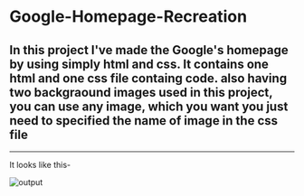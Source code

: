 # Google-Homepage-Recreation
In this project I've made the Google's homepage by using simply html and css.
It contains one html and one css file containg code.
also having two backgraound images used in this project, you can use any image, which  you want you just need to specified the name of image in the css file
------------------------------------------------------------------------------------------------------------------------------------------------------------
------------------------------------------------------------------------------------------------------------------------------------------------------------
It looks like this-

![output](https://user-images.githubusercontent.com/76774310/159218863-33e775a4-377b-4265-9017-f908af36f8f2.jpg)
